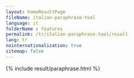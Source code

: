 ```yaml
---
layout: homeResultPage
fileName: italian-paraphrase-tool
language: it
folderName : features
permalink: /tr/italian-paraphrase-tool/result
lang: tr
nointernationalization: true
sitemap: false
---
```

{% include result/paraphrase.html %}

<script src="/js/result/paraprashing.js" data-foldername="{{page.folderName}}" data-lang="{{page.lang}}"></script>